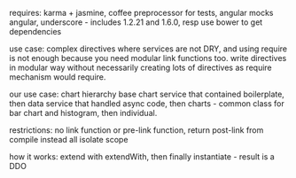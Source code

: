 requires:
karma + jasmine, coffee preprocessor for tests, angular mocks
angular, underscore  - includes 1.2.21 and 1.6.0, resp
use bower to get dependencies

use case: complex directives where services are not DRY, and using require is not enough
because you need modular link functions too.
write directives in modular way without necessarily creating lots of directives as
require mechanism would require.



our use case: chart hierarchy
base chart service that contained boilerplate, then data service that handled async code, then charts -
common class for bar chart and histogram, then individual.


restrictions:
no link function or pre-link function, return post-link from compile instead
all isolate scope

how it works:
extend with extendWith, then finally instantiate - result is a DDO
